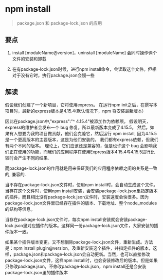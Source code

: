 # npm install

> package.json 和 package-lock.json 的应用

## 要点

1. install [moduleName@version]，uninstall [moduleName] 会同时操作俩个文件的安装和卸载

2. 在有package-lock.json时候，进行npm install命令，会读取这个文件。但相对于没有它时，执行package.json会慢一些

## 解读

假设我们创建了一个新项目，它将使用express。 在运行npm init之后，在撰写本项目时，最新的express版本是4.15.4(默认情况下，npm 将安装最新版本)


因此在package.json中,"express":"^ 4.15.4"被添加作为依赖项。 假设明天，express的维护者会发布一个 bug 修复，所以最新版本变成了4.15.5。 然后，如果有人想要为我的项目做贡献，他们会克隆它，然后运行 npm install, 因为4.15.5是一个更高版本的主要版本，这是为他们安装的。 我们都有express依赖，但我们有两个不同的版本。 理论上，它们应该还是兼容的，但是也许这个 bug 会影响我们正在使用的功能，而我们的应用程序在使用Express版本4.15.4与4.15.5进行比较时会产生不同的结果.

而package-lock.json的作用就是用来保证我们的应用程序依赖之间的关系是一致的, 兼容的.

当不存在package-lock.json文件时，使用npm install时，会自动生成这个文件。当存在这个文件时，使用npm install安装，会安装package-lock.json里指定版本的插件，而且相比没有package-lock.json文件时，安装速度会快很多。因为package-lock.json文件里已经存在插件的版本、下载地址、整个node_modules的结构等信息。

当存在package-lock.json文件时，每次npm install安装就会安装package-lock.json里对应插件的版本。这样同一份package-lock.json文件，大家安装的插件版本一致。

如果某个插件版本变更。又不想删除package-lock.json文件，重新生成。方法是：npm install plugin@version，及重新安装这个插件，并指定插件的版本，这样，package.json和package-lock.json会自动更新。当然，也可以直接修改package-lock.json文件，这样npm install时，也会安装修改后的版本。但是如果只修改package.json，不修改package-lock.json，npm install还是会安装package-lock.json里的插件版本
